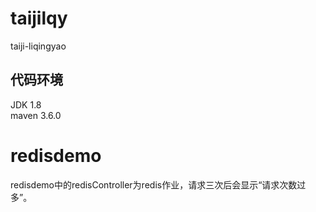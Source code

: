 # taijilqy
taiji-liqingyao


## 代码环境
JDK 1.8   
maven 3.6.0  

# redisdemo

redisdemo中的redisController为redis作业，请求三次后会显示“请求次数过多”。



